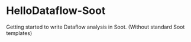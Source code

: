 # HelloDataflow-Soot
Getting started to write Dataflow analysis in Soot. (Without standard Soot templates)
